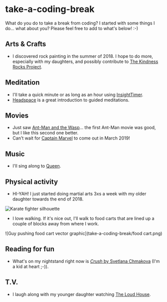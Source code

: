 # take-a-coding-break
What do you do to take a break from coding? I started with some things I do... what about you? Please feel free to add to what's below! :-)

## Arts & Crafts
- I discovered rock painting in the summer of 2018. I hope to do more, especially with my daughters, and possibly contribute to [The Kindness Rocks Project](https://www.thekindnessrocksproject.com/).

## Meditation
- I'll take a quick minute or as long as an hour using [InsightTimer](https://www.insighttimer.com/).
- [Headspace](https://www.headspace.com/) is a great introduction to guided meditations.

## Movies
- Just saw [Ant-Man and the Wasp](https://www.imdb.com/title/tt5095030/)... the first Ant-Man movie was good, but I like this second one better.
- Can't wait for [Captain Marvel](https://www.marvel.com/movies/captain-marvel) to come out in March 2019!

## Music
- I'll sing along to [Queen](https://youtu.be/A22oy8dFjqc).

## Physical activity
- HI-YAH! I just started doing martial arts 3xs a week with my older daughter towards the end of 2018.

![Karate fighter silhouette](take-a-coding-break/karate-fighter-silhouette.jpg)

- I love walking. If it's nice out, I'll walk to food carts that are lined up a couple of blocks away from where I work.

![Guy pushing food cart vector graphic](take-a-coding-break/food cart.png)

## Reading for fun
- What's on my nightstand right now is [<i>Crush</i> by Svetlana Chmakova](https://svetlania.com/comics.shtml) (I'm a kid at heart ;-)).

## T.V.
- I laugh along with my younger daughter watching [The Loud House](https://www.nick.com/shows/loud-house).
